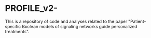 # PROFILE_v2-
This is a repository of code and analyses related to the paper "Patient-specific Boolean models of signaling networks guide personalized treatments". 
